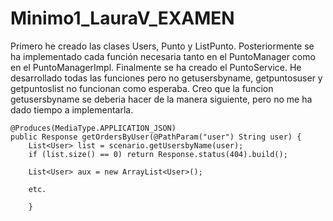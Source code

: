 # Minimo1_LauraV_EXAMEN
Primero he creado las clases Users, Punto y ListPunto. Posteriormente se ha implementado cada función necesaria tanto en el PuntoManager como en el PuntoManagerImpl. Finalmente se ha creado el PuntoService.
He desarrollado todas las funciones pero no getusersbyname, getpuntosuser y getpuntoslist no funcionan como esperaba. 
Creo que la funcion getusersbyname se deberia hacer de la manera siguiente, pero no me ha dado tiempo a implementarla.

    @Produces(MediaType.APPLICATION_JSON)
    public Response getOrdersByUser(@PathParam("user") String user) {
        List<User> list = scenario.getUsersbyName(user);
        if (list.size() == 0) return Response.status(404).build();

        List<User> aux = new ArrayList<User>();
        
        etc.
        
        }
